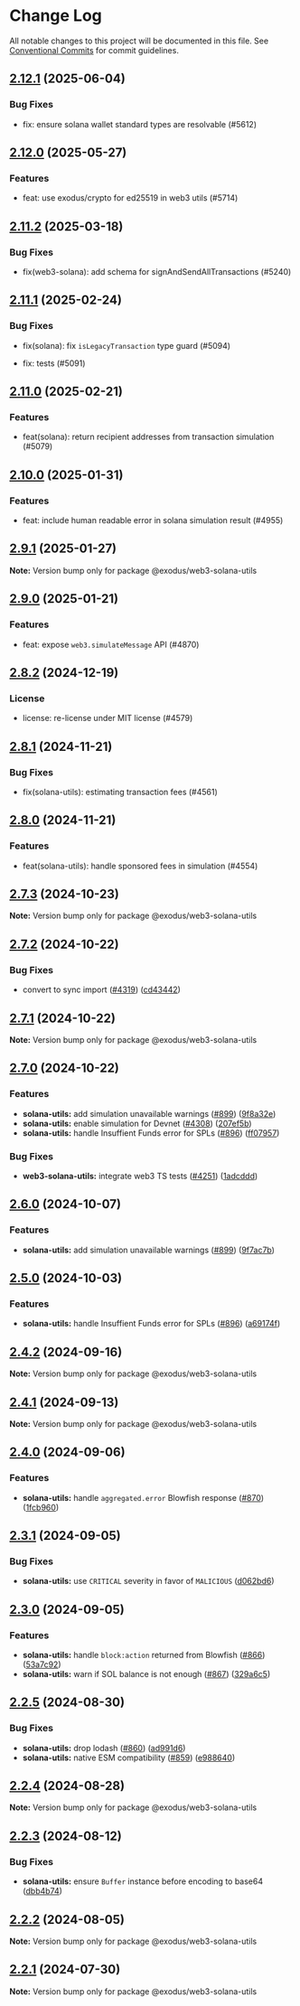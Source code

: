 # Change Log

All notable changes to this project will be documented in this file.
See [Conventional Commits](https://conventionalcommits.org) for commit guidelines.

## [2.12.1](https://github.com/ExodusMovement/assets/compare/@exodus/web3-solana-utils@2.12.0...@exodus/web3-solana-utils@2.12.1) (2025-06-04)


### Bug Fixes


* fix: ensure solana wallet standard types are resolvable (#5612)



## [2.12.0](https://github.com/ExodusMovement/assets/compare/@exodus/web3-solana-utils@2.11.2...@exodus/web3-solana-utils@2.12.0) (2025-05-27)


### Features


* feat: use exodus/crypto for ed25519 in web3 utils (#5714)



## [2.11.2](https://github.com/ExodusMovement/assets/compare/@exodus/web3-solana-utils@2.11.1...@exodus/web3-solana-utils@2.11.2) (2025-03-18)


### Bug Fixes


* fix(web3-solana): add schema for signAndSendAllTransactions (#5240)



## [2.11.1](https://github.com/ExodusMovement/assets/compare/@exodus/web3-solana-utils@2.11.0...@exodus/web3-solana-utils@2.11.1) (2025-02-24)


### Bug Fixes


* fix(solana): fix `isLegacyTransaction` type guard (#5094)

* fix: tests (#5091)



## [2.11.0](https://github.com/ExodusMovement/assets/compare/@exodus/web3-solana-utils@2.10.0...@exodus/web3-solana-utils@2.11.0) (2025-02-21)


### Features


* feat(solana): return recipient addresses from transaction simulation (#5079)



## [2.10.0](https://github.com/ExodusMovement/assets/compare/@exodus/web3-solana-utils@2.9.1...@exodus/web3-solana-utils@2.10.0) (2025-01-31)


### Features


* feat: include human readable error in solana simulation result (#4955)



## [2.9.1](https://github.com/ExodusMovement/assets/compare/@exodus/web3-solana-utils@2.9.0...@exodus/web3-solana-utils@2.9.1) (2025-01-27)

**Note:** Version bump only for package @exodus/web3-solana-utils





## [2.9.0](https://github.com/ExodusMovement/assets/compare/@exodus/web3-solana-utils@2.8.2...@exodus/web3-solana-utils@2.9.0) (2025-01-21)


### Features


* feat: expose `web3.simulateMessage` API (#4870)



## [2.8.2](https://github.com/ExodusMovement/assets/compare/@exodus/web3-solana-utils@2.8.1...@exodus/web3-solana-utils@2.8.2) (2024-12-19)


### License


* license: re-license under MIT license (#4579)



## [2.8.1](https://github.com/ExodusMovement/assets/compare/@exodus/web3-solana-utils@2.8.0...@exodus/web3-solana-utils@2.8.1) (2024-11-21)


### Bug Fixes


* fix(solana-utils): estimating transaction fees (#4561)



## [2.8.0](https://github.com/ExodusMovement/assets/compare/@exodus/web3-solana-utils@2.7.2...@exodus/web3-solana-utils@2.8.0) (2024-11-21)


### Features


* feat(solana-utils): handle sponsored fees in simulation (#4554)



## [2.7.3](https://github.com/ExodusMovement/assets/compare/@exodus/web3-solana-utils@2.7.2...@exodus/web3-solana-utils@2.7.3) (2024-10-23)

**Note:** Version bump only for package @exodus/web3-solana-utils


## [2.7.2](https://github.com/ExodusMovement/assets/compare/@exodus/web3-solana-utils@2.7.1...@exodus/web3-solana-utils@2.7.2) (2024-10-22)


### Bug Fixes

* convert to sync import ([#4319](https://github.com/ExodusMovement/assets/issues/4319)) ([cd43442](https://github.com/ExodusMovement/assets/commit/cd43442f980b8a51bd34ff4fe0108fc96bad151d))



## [2.7.1](https://github.com/ExodusMovement/assets/compare/@exodus/web3-solana-utils@2.7.0...@exodus/web3-solana-utils@2.7.1) (2024-10-22)

**Note:** Version bump only for package @exodus/web3-solana-utils





## [2.7.0](https://github.com/ExodusMovement/exodus-web3/compare/@exodus/web3-solana-utils@2.4.2...@exodus/web3-solana-utils@2.7.0) (2024-10-22)


### Features

* **solana-utils:** add simulation unavailable warnings ([#899](https://github.com/ExodusMovement/exodus-web3/issues/899)) ([9f8a32e](https://github.com/ExodusMovement/exodus-web3/commit/9f8a32e194fd13913634bb85900bc878525b1822))
* **solana-utils:** enable simulation for Devnet ([#4308](https://github.com/ExodusMovement/exodus-web3/issues/4308)) ([207ef5b](https://github.com/ExodusMovement/exodus-web3/commit/207ef5b2dcbfc9351a76bf6b83715468d426273e))
* **solana-utils:** handle Insuffient Funds error for SPLs ([#896](https://github.com/ExodusMovement/exodus-web3/issues/896)) ([ff07957](https://github.com/ExodusMovement/exodus-web3/commit/ff0795734b60518e3e4682410811c6cec2402ac6))


### Bug Fixes

* **web3-solana-utils:** integrate web3 TS tests ([#4251](https://github.com/ExodusMovement/exodus-web3/issues/4251)) ([1adcddd](https://github.com/ExodusMovement/exodus-web3/commit/1adcdddecc030f679ad24b421eda7a92656948d4))



## [2.6.0](https://github.com/ExodusMovement/exodus-web3/compare/@exodus/web3-solana-utils@2.5.0...@exodus/web3-solana-utils@2.6.0) (2024-10-07)


### Features

* **solana-utils:** add simulation unavailable warnings ([#899](https://github.com/ExodusMovement/exodus-web3/issues/899)) ([9f7ac7b](https://github.com/ExodusMovement/exodus-web3/commit/9f7ac7b1e61ea8a5f8a3f967fb332881b76a2e5b))



## [2.5.0](https://github.com/ExodusMovement/exodus-web3/compare/@exodus/web3-solana-utils@2.4.2...@exodus/web3-solana-utils@2.5.0) (2024-10-03)


### Features

* **solana-utils:** handle Insuffient Funds error for SPLs ([#896](https://github.com/ExodusMovement/exodus-web3/issues/896)) ([a69174f](https://github.com/ExodusMovement/exodus-web3/commit/a69174f6b07ef767b17d0f24ab881c1d08131f0f))



## [2.4.2](https://github.com/ExodusMovement/exodus-web3/compare/@exodus/web3-solana-utils@2.4.0...@exodus/web3-solana-utils@2.4.2) (2024-09-16)

**Note:** Version bump only for package @exodus/web3-solana-utils





## [2.4.1](https://github.com/ExodusMovement/exodus-web3/compare/@exodus/web3-solana-utils@2.4.0...@exodus/web3-solana-utils@2.4.1) (2024-09-13)

**Note:** Version bump only for package @exodus/web3-solana-utils





## [2.4.0](https://github.com/ExodusMovement/exodus-web3/compare/@exodus/web3-solana-utils@2.3.1...@exodus/web3-solana-utils@2.4.0) (2024-09-06)


### Features

* **solana-utils:** handle `aggregated.error` Blowfish response ([#870](https://github.com/ExodusMovement/exodus-web3/issues/870)) ([1fcb960](https://github.com/ExodusMovement/exodus-web3/commit/1fcb96075e473a6a7751996e71721ac06fe85ff1))



## [2.3.1](https://github.com/ExodusMovement/exodus-web3/compare/@exodus/web3-solana-utils@2.3.0...@exodus/web3-solana-utils@2.3.1) (2024-09-05)


### Bug Fixes

* **solana-utils:** use `CRITICAL` severity in favor of `MALICIOUS` ([d062bd6](https://github.com/ExodusMovement/exodus-web3/commit/d062bd6d6419fef80c63192053667de07a2a59f4))



## [2.3.0](https://github.com/ExodusMovement/exodus-web3/compare/@exodus/web3-solana-utils@2.2.5...@exodus/web3-solana-utils@2.3.0) (2024-09-05)


### Features

* **solana-utils:** handle `block:action` returned from Blowfish ([#866](https://github.com/ExodusMovement/exodus-web3/issues/866)) ([53a7c92](https://github.com/ExodusMovement/exodus-web3/commit/53a7c92359cc5a8dfca47340f91ef3e921ffdbc6))
* **solana-utils:** warn if SOL balance is not enough ([#867](https://github.com/ExodusMovement/exodus-web3/issues/867)) ([329a6c5](https://github.com/ExodusMovement/exodus-web3/commit/329a6c5cd7a6a421c0319789ea8a067a7bcfe71a))



## [2.2.5](https://github.com/ExodusMovement/exodus-web3/compare/@exodus/web3-solana-utils@2.2.4...@exodus/web3-solana-utils@2.2.5) (2024-08-30)


### Bug Fixes

* **solana-utils:** drop lodash ([#860](https://github.com/ExodusMovement/exodus-web3/issues/860)) ([ad991d6](https://github.com/ExodusMovement/exodus-web3/commit/ad991d6efbdcb4b43ef093991d481e1fd75b0f64))
* **solana-utils:** native ESM compatibility ([#859](https://github.com/ExodusMovement/exodus-web3/issues/859)) ([e988640](https://github.com/ExodusMovement/exodus-web3/commit/e9886403761070ed02af1c5fa39ea4f05b7c5cd4))



## [2.2.4](https://github.com/ExodusMovement/exodus-web3/compare/@exodus/web3-solana-utils@2.2.3...@exodus/web3-solana-utils@2.2.4) (2024-08-28)

**Note:** Version bump only for package @exodus/web3-solana-utils





## [2.2.3](https://github.com/ExodusMovement/exodus-web3/compare/@exodus/web3-solana-utils@2.2.2...@exodus/web3-solana-utils@2.2.3) (2024-08-12)


### Bug Fixes

* **solana-utils:** ensure `Buffer` instance before encoding to base64 ([dbb4b74](https://github.com/ExodusMovement/exodus-web3/commit/dbb4b74a785ee0d79c08ca5f401c03e3072e7af9))



## [2.2.2](https://github.com/ExodusMovement/exodus-web3/compare/@exodus/web3-solana-utils@2.2.1...@exodus/web3-solana-utils@2.2.2) (2024-08-05)

**Note:** Version bump only for package @exodus/web3-solana-utils





## [2.2.1](https://github.com/ExodusMovement/exodus-web3/compare/@exodus/web3-solana-utils@2.2.0...@exodus/web3-solana-utils@2.2.1) (2024-07-30)

**Note:** Version bump only for package @exodus/web3-solana-utils
